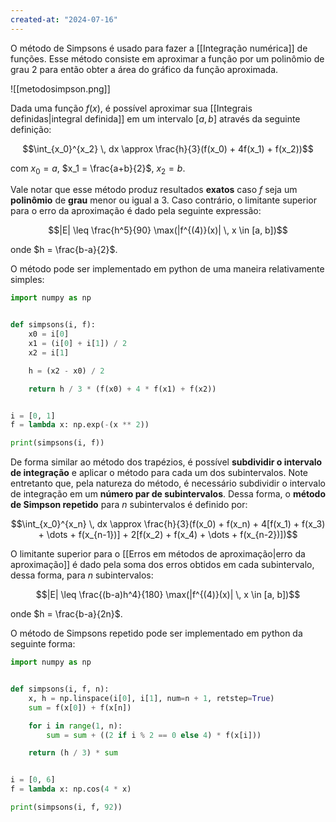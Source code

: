 ```yaml
---
created-at: "2024-07-16"
---
```


O método de Simpsons é usado para fazer a [[Integração numérica]] de funções. Esse método consiste em aproximar a função por um polinômio de grau $2$ para então obter a área do gráfico da função aproximada.

![[metodosimpson.png]]

Dada uma função $f(x)$, é possível aproximar sua [[Integrais definidas|integral definida]] em um intervalo $[a,b]$ através da seguinte definição:

$$\int_{x_0}^{x_2} \, dx \approx \frac{h}{3}(f(x_0) + 4f(x_1) + f(x_2))$$

com $x_0 = a$, $x_1 = \frac{a+b}{2}$, $x_2 = b$.

Vale notar que esse método produz resultados **exatos** caso $f$ seja um **polinômio** de **grau** menor ou igual a $3$. Caso contrário, o limitante superior para o erro da aproximação é dado pela seguinte expressão:

$$|E| \leq \frac{h^5}{90} \max(|f^{(4)}(x)| \, x \in [a, b])$$

onde $h = \frac{b-a}{2}$.

O método pode ser implementado em python de uma maneira relativamente simples:

```python
import numpy as np


def simpsons(i, f):
    x0 = i[0]
    x1 = (i[0] + i[1]) / 2
    x2 = i[1]

    h = (x2 - x0) / 2

    return h / 3 * (f(x0) + 4 * f(x1) + f(x2))


i = [0, 1]
f = lambda x: np.exp(-(x ** 2))

print(simpsons(i, f))
```

De forma similar ao método dos trapézios, é possível **subdividir o intervalo de integração** e aplicar o método para cada um dos subintervalos. Note entretanto que, pela natureza do método, é necessário subdividir o intervalo de integração em um **número par de subintervalos**. Dessa forma, o **método de Simpson repetido** para $n$ subintervalos é definido por:

$$\int_{x_0}^{x_n} \, dx \approx \frac{h}{3}(f(x_0) + f(x_n) + 4[f(x_1) + f(x_3) + \dots + f(x_{n-1})] + 2[f(x_2) + f(x_4) + \dots + f(x_{n-2})])$$

O limitante superior para o [[Erros em métodos de aproximação|erro da aproximação]] é dado pela soma dos erros obtidos em cada subintervalo, dessa forma, para $n$ subintervalos:

$$|E| \leq \frac{(b-a)h^4}{180} \max(|f^{(4)}(x)| \, x \in [a, b])$$

onde $h = \frac{b-a}{2n}$.

O método de Simpsons repetido pode ser implementado em python da seguinte forma:

```python
import numpy as np


def simpsons(i, f, n):
    x, h = np.linspace(i[0], i[1], num=n + 1, retstep=True)
    sum = f(x[0]) + f(x[n])

    for i in range(1, n):
        sum = sum + ((2 if i % 2 == 0 else 4) * f(x[i]))

    return (h / 3) * sum


i = [0, 6]
f = lambda x: np.cos(4 * x)

print(simpsons(i, f, 92))
```

